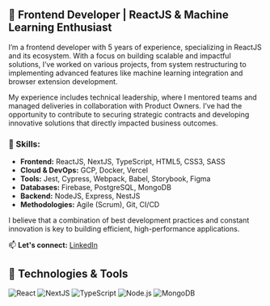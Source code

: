 ## 👋 Frontend Developer | ReactJS & Machine Learning Enthusiast

I’m a frontend developer with 5 years of experience, specializing in ReactJS and its ecosystem. With a focus on building scalable and impactful solutions, I’ve worked on various projects, from system restructuring to implementing advanced features like machine learning integration and browser extension development.

My experience includes technical leadership, where I mentored teams and managed deliveries in collaboration with Product Owners. I’ve had the opportunity to contribute to securing strategic contracts and developing innovative solutions that directly impacted business outcomes.

### 🚀 Skills:
- **Frontend:** ReactJS, NextJS, TypeScript, HTML5, CSS3, SASS  
- **Cloud & DevOps:** GCP, Docker, Vercel  
- **Tools:** Jest, Cypress, Webpack, Babel, Storybook, Figma  
- **Databases:** Firebase, PostgreSQL, MongoDB  
- **Backend:** NodeJS, Express, NestJS  
- **Methodologies:** Agile (Scrum), Git, CI/CD  

I believe that a combination of best development practices and constant innovation is key to building efficient, high-performance applications.

📫 **Let's connect:** [LinkedIn](https://www.linkedin.com/in/marco-petry)

## 🚀 Technologies & Tools  
![React](https://img.shields.io/badge/ReactJS-20232A?style=for-the-badge&logo=react&logoColor=61DAFB)
![NextJS](https://img.shields.io/badge/Next.js-000000?style=for-the-badge&logo=nextdotjs&logoColor=white)
![TypeScript](https://img.shields.io/badge/TypeScript-007ACC?style=for-the-badge&logo=typescript&logoColor=white)
![Node.js](https://img.shields.io/badge/Node.js-43853D?style=for-the-badge&logo=node.js&logoColor=white)
![MongoDB](https://img.shields.io/badge/MongoDB-4EA94B?style=for-the-badge&logo=mongodb&logoColor=white)

